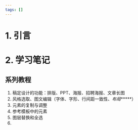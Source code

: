 ```yaml
---
tags: []
---
```

# 1. 引言


# 2. 学习笔记
## 系列教程
1. 稿定设计的功能：排版、PPT、海报、招聘海报、文章长图
2. 风格选取、图文编辑（字体、字形、行间距一致性、*布局******）
3. 元素的复制与调整
4. 参考模板中的元素
5. 图层替换和全选
6. 